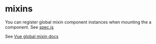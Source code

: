 # mixins

You can register global mixin component instances when mounting the a component. See [spec.js](spec.js)

See [Vue global mixin docs](https://vuejs.org/v2/guide/mixins.html#Global-Mixin)
